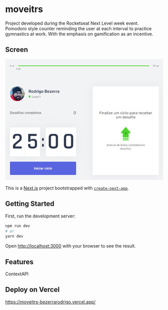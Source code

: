# moveitrs
Project developed during the Rocketseat Next Level week event.\
Pomodoro style counter reminding the user at each interval to practice gymnastics at work. With the emphasis on gamification as an incentive.

## Screen
![Print Screen](/public/screen.png)

This is a [Next.js](https://nextjs.org/) project bootstrapped with [`create-next-app`](https://github.com/vercel/next.js/tree/canary/packages/create-next-app).

## Getting Started

First, run the development server:

```bash
npm run dev
# or
yarn dev
```

Open [http://localhost:3000](http://localhost:3000) with your browser to see the result.

## Features
ContextAPI


## Deploy on Vercel
https://moveitrs-bezerrarodrigo.vercel.app/
